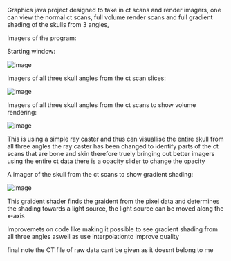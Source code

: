 
Graphics java project designed to take in ct scans and render imagers, 
one can view the normal ct scans, full volume render scans and full gradient shading of the skulls from 3 angles,

Imagers of the program:

Starting window:

![image](https://user-images.githubusercontent.com/56043339/110861926-be1a8580-82b6-11eb-9bf3-ee7d0faafdb8.png)

Imagers of all three skull angles from the ct scan slices:

![image](https://user-images.githubusercontent.com/56043339/110863485-a6dc9780-82b8-11eb-9e61-c6afb99fa070.png)

Imagers of all three skull angles from the ct scans to show volume rendering:

![image](https://user-images.githubusercontent.com/56043339/110862090-f3bf6e80-82b6-11eb-9d62-9ff334f55806.png)


This is using a simple ray caster and thus can visuallise the entire skull from all three angles 
the ray caster has been changed to identify parts of the ct scans that are bone and skin therefore truely bringing out better imagers using the entire ct data
there is a opacity slider to change the opacity 


A imager of the skull from the ct scans to show gradient shading:

![image](https://user-images.githubusercontent.com/56043339/110862767-a7c0f980-82b7-11eb-9c48-87e99288b904.png)


This graident shader finds the graident from the pixel data and determines the shading towards a light source, the light source can be moved along the x-axis


Improvemets on code like making it possible to see gradient shading from all three angles aswell as use interpolationto improve quality

final note the CT file of raw data cant be given as it doesnt belong to me
